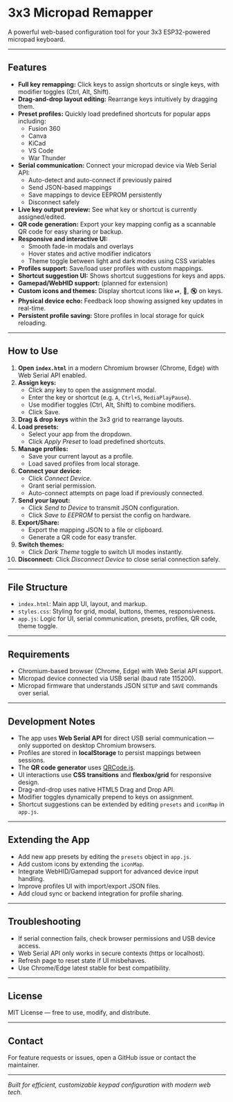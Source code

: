 # 3x3 Micropad Remapper

A powerful web-based configuration tool for your 3x3 ESP32-powered micropad keyboard.

---

## Features

- **Full key remapping:** Click keys to assign shortcuts or single keys, with modifier toggles (Ctrl, Alt, Shift).
- **Drag-and-drop layout editing:** Rearrange keys intuitively by dragging them.
- **Preset profiles:** Quickly load predefined shortcuts for popular apps including:
  - Fusion 360
  - Canva
  - KiCad
  - VS Code
  - War Thunder
- **Serial communication:** Connect your micropad device via Web Serial API:
  - Auto-detect and auto-connect if previously paired
  - Send JSON-based mappings
  - Save mappings to device EEPROM persistently
  - Disconnect safely
- **Live key output preview:** See what key or shortcut is currently assigned/edited.
- **QR code generation:** Export your key mapping config as a scannable QR code for easy sharing or backup.
- **Responsive and interactive UI:**
  - Smooth fade-in modals and overlays
  - Hover states and active modifier indicators
  - Theme toggle between light and dark modes using CSS variables
- **Profiles support:** Save/load user profiles with custom mappings.
- **Shortcut suggestion UI:** Shows shortcut suggestions for keys and apps.
- **Gamepad/WebHID support:** (planned for extension)
- **Custom icons and themes:** Display shortcut icons like ⏯, 💾, 🔇 on keys.
- **Physical device echo:** Feedback loop showing assigned key updates in real-time.
- **Persistent profile saving:** Store profiles in local storage for quick reloading.

---

## How to Use

1. **Open `index.html`** in a modern Chromium browser (Chrome, Edge) with Web Serial API enabled.
2. **Assign keys:**
   - Click any key to open the assignment modal.
   - Enter the key or shortcut (e.g. `A`, `Ctrl+S`, `MediaPlayPause`).
   - Use modifier toggles (Ctrl, Alt, Shift) to combine modifiers.
   - Click Save.
3. **Drag & drop keys** within the 3x3 grid to rearrange layouts.
4. **Load presets:**
   - Select your app from the dropdown.
   - Click *Apply Preset* to load predefined shortcuts.
5. **Manage profiles:**
   - Save your current layout as a profile.
   - Load saved profiles from local storage.
6. **Connect your device:**
   - Click *Connect Device*.
   - Grant serial permission.
   - Auto-connect attempts on page load if previously connected.
7. **Send your layout:**
   - Click *Send to Device* to transmit JSON configuration.
   - Click *Save to EEPROM* to persist the config on hardware.
8. **Export/Share:**
   - Export the mapping JSON to a file or clipboard.
   - Generate a QR code for easy transfer.
9. **Switch themes:**
   - Click *Dark Theme* toggle to switch UI modes instantly.
10. **Disconnect:** Click *Disconnect Device* to close serial connection safely.

---

## File Structure

- `index.html`: Main app UI, layout, and markup.
- `styles.css`: Styling for grid, modal, buttons, themes, responsiveness.
- `app.js`: Logic for UI, serial communication, presets, profiles, QR code, theme toggle.

---

## Requirements

- Chromium-based browser (Chrome, Edge) with Web Serial API support.
- Micropad device connected via USB serial (baud rate 115200).
- Micropad firmware that understands JSON `SETUP` and `SAVE` commands over serial.

---

## Development Notes

- The app uses **Web Serial API** for direct USB serial communication — only supported on desktop Chromium browsers.
- Profiles are stored in **localStorage** to persist mappings between sessions.
- The **QR code generator** uses [QRCode.js](https://github.com/davidshimjs/qrcodejs).
- UI interactions use **CSS transitions** and **flexbox/grid** for responsive design.
- Drag-and-drop uses native HTML5 Drag and Drop API.
- Modifier toggles dynamically prepend to keys on assignment.
- Shortcut suggestions can be extended by editing `presets` and `iconMap` in `app.js`.

---

## Extending the App

- Add new app presets by editing the `presets` object in `app.js`.
- Add custom icons by extending the `iconMap`.
- Integrate WebHID/Gamepad support for advanced device input handling.
- Improve profiles UI with import/export JSON files.
- Add cloud sync or backend integration for profile sharing.

---

## Troubleshooting

- If serial connection fails, check browser permissions and USB device access.
- Web Serial API only works in secure contexts (https or localhost).
- Refresh page to reset state if UI misbehaves.
- Use Chrome/Edge latest stable for best compatibility.

---

## License

MIT License — free to use, modify, and distribute.

---

## Contact

For feature requests or issues, open a GitHub issue or contact the maintainer.

---

*Built for efficient, customizable keypad configuration with modern web tech.*

